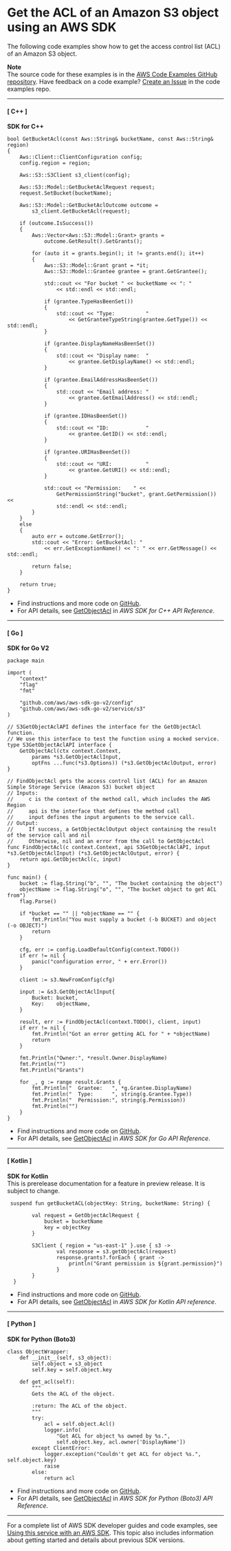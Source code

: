 # Get the ACL of an Amazon S3 object using an AWS SDK<a name="example_s3_GetObjectAcl_section"></a>

The following code examples show how to get the access control list \(ACL\) of an Amazon S3 object\.

**Note**  
The source code for these examples is in the [AWS Code Examples GitHub repository](https://github.com/awsdocs/aws-doc-sdk-examples)\. Have feedback on a code example? [Create an Issue](https://github.com/awsdocs/aws-doc-sdk-examples/issues/new/choose) in the code examples repo\. 

------
#### [ C\+\+ ]

**SDK for C\+\+**  
  

```
bool GetBucketAcl(const Aws::String& bucketName, const Aws::String& region)
{
    Aws::Client::ClientConfiguration config;
    config.region = region;

    Aws::S3::S3Client s3_client(config);

    Aws::S3::Model::GetBucketAclRequest request;
    request.SetBucket(bucketName);

    Aws::S3::Model::GetBucketAclOutcome outcome = 
        s3_client.GetBucketAcl(request);

    if (outcome.IsSuccess())
    {
        Aws::Vector<Aws::S3::Model::Grant> grants = 
            outcome.GetResult().GetGrants();

        for (auto it = grants.begin(); it != grants.end(); it++)
        {
            Aws::S3::Model::Grant grant = *it;
            Aws::S3::Model::Grantee grantee = grant.GetGrantee();
            
            std::cout << "For bucket " << bucketName << ": " 
                << std::endl << std::endl;

            if (grantee.TypeHasBeenSet())
            {
                std::cout << "Type:          "
                    << GetGranteeTypeString(grantee.GetType()) << std::endl;
            }
            
            if (grantee.DisplayNameHasBeenSet())
            {
                std::cout << "Display name:  " 
                    << grantee.GetDisplayName() << std::endl;
            }

            if (grantee.EmailAddressHasBeenSet())
            {
                std::cout << "Email address: " 
                    << grantee.GetEmailAddress() << std::endl;
            }

            if (grantee.IDHasBeenSet())
            {
                std::cout << "ID:            " 
                    << grantee.GetID() << std::endl;
            }
            
            if (grantee.URIHasBeenSet())
            {
                std::cout << "URI:           " 
                    << grantee.GetURI() << std::endl;
            }
            
            std::cout << "Permission:    " << 
                GetPermissionString("bucket", grant.GetPermission()) << 
                std::endl << std::endl;
        }
    }
    else
    {
        auto err = outcome.GetError();
        std::cout << "Error: GetBucketAcl: " 
            << err.GetExceptionName() << ": " << err.GetMessage() << std::endl;

        return false;
    }

    return true;
}
```
+  Find instructions and more code on [GitHub](https://github.com/awsdocs/aws-doc-sdk-examples/tree/main/cpp/example_code/s3#code-examples)\. 
+  For API details, see [GetObjectAcl](https://docs.aws.amazon.com/goto/SdkForCpp/s3-2006-03-01/GetObjectAcl) in *AWS SDK for C\+\+ API Reference*\. 

------
#### [ Go ]

**SDK for Go V2**  
  

```
package main

import (
	"context"
	"flag"
	"fmt"

	"github.com/aws/aws-sdk-go-v2/config"
	"github.com/aws/aws-sdk-go-v2/service/s3"
)

// S3GetObjectAclAPI defines the interface for the GetObjectAcl function.
// We use this interface to test the function using a mocked service.
type S3GetObjectAclAPI interface {
	GetObjectAcl(ctx context.Context,
		params *s3.GetObjectAclInput,
		optFns ...func(*s3.Options)) (*s3.GetObjectAclOutput, error)
}

// FindObjectAcl gets the access control list (ACL) for an Amazon Simple Storage Service (Amazon S3) bucket object
// Inputs:
//     c is the context of the method call, which includes the AWS Region
//     api is the interface that defines the method call
//     input defines the input arguments to the service call.
// Output:
//     If success, a GetObjectAclOutput object containing the result of the service call and nil
//     Otherwise, nil and an error from the call to GetObjectAcl
func FindObjectAcl(c context.Context, api S3GetObjectAclAPI, input *s3.GetObjectAclInput) (*s3.GetObjectAclOutput, error) {
	return api.GetObjectAcl(c, input)
}

func main() {
	bucket := flag.String("b", "", "The bucket containing the object")
	objectName := flag.String("o", "", "The bucket object to get ACL from")
	flag.Parse()

	if *bucket == "" || *objectName == "" {
		fmt.Println("You must supply a bucket (-b BUCKET) and object (-o OBJECT)")
		return
	}

	cfg, err := config.LoadDefaultConfig(context.TODO())
	if err != nil {
		panic("configuration error, " + err.Error())
	}

	client := s3.NewFromConfig(cfg)

	input := &s3.GetObjectAclInput{
		Bucket: bucket,
		Key:    objectName,
	}

	result, err := FindObjectAcl(context.TODO(), client, input)
	if err != nil {
		fmt.Println("Got an error getting ACL for " + *objectName)
		return
	}

	fmt.Println("Owner:", *result.Owner.DisplayName)
	fmt.Println("")
	fmt.Println("Grants")

	for _, g := range result.Grants {
		fmt.Println("  Grantee:   ", *g.Grantee.DisplayName)
		fmt.Println("  Type:      ", string(g.Grantee.Type))
		fmt.Println("  Permission:", string(g.Permission))
		fmt.Println("")
	}
}
```
+  Find instructions and more code on [GitHub](https://github.com/awsdocs/aws-doc-sdk-examples/tree/main/gov2/s3#code-examples)\. 
+  For API details, see [GetObjectAcl](https://pkg.go.dev/github.com/aws/aws-sdk-go-v2/service/s3#Client.GetObjectAcl) in *AWS SDK for Go API Reference*\. 

------
#### [ Kotlin ]

**SDK for Kotlin**  
This is prerelease documentation for a feature in preview release\. It is subject to change\.
  

```
 suspend fun getBucketACL(objectKey: String, bucketName: String) {

        val request = GetObjectAclRequest {
            bucket = bucketName
            key = objectKey
        }

        S3Client { region = "us-east-1" }.use { s3 ->
                val response = s3.getObjectAcl(request)
                response.grants?.forEach { grant ->
                    println("Grant permission is ${grant.permission}")
                }
        }
  }
```
+  Find instructions and more code on [GitHub](https://github.com/awsdocs/aws-doc-sdk-examples/tree/main/kotlin/services/s3#code-examples)\. 
+  For API details, see [GetObjectAcl](https://github.com/awslabs/aws-sdk-kotlin#generating-api-documentation) in *AWS SDK for Kotlin API reference*\. 

------
#### [ Python ]

**SDK for Python \(Boto3\)**  
  

```
class ObjectWrapper:
    def __init__(self, s3_object):
        self.object = s3_object
        self.key = self.object.key

    def get_acl(self):
        """
        Gets the ACL of the object.

        :return: The ACL of the object.
        """
        try:
            acl = self.object.Acl()
            logger.info(
                "Got ACL for object %s owned by %s.",
                self.object.key, acl.owner['DisplayName'])
        except ClientError:
            logger.exception("Couldn't get ACL for object %s.", self.object.key)
            raise
        else:
            return acl
```
+  Find instructions and more code on [GitHub](https://github.com/awsdocs/aws-doc-sdk-examples/tree/main/python/example_code/s3/s3_basics#code-examples)\. 
+  For API details, see [GetObjectAcl](https://docs.aws.amazon.com/goto/boto3/s3-2006-03-01/GetObjectAcl) in *AWS SDK for Python \(Boto3\) API Reference*\. 

------

For a complete list of AWS SDK developer guides and code examples, see [Using this service with an AWS SDK](UsingAWSSDK.md#sdk-general-information-section)\. This topic also includes information about getting started and details about previous SDK versions\.